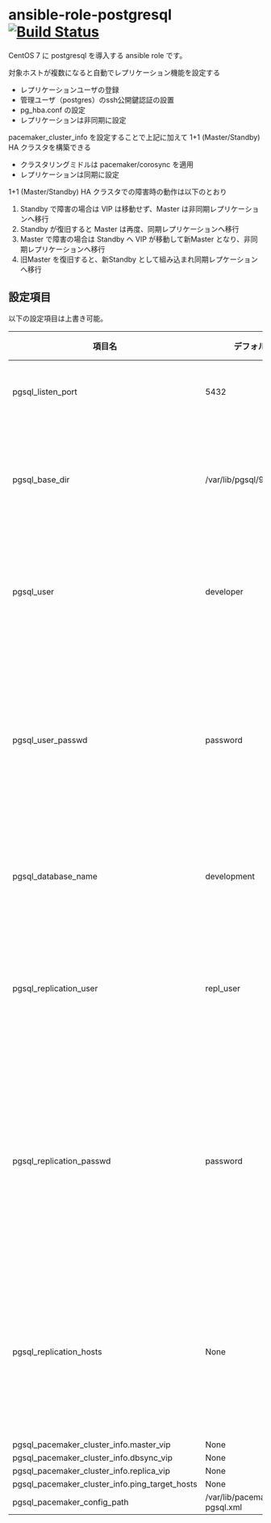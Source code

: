 # ansible-role-postgresql [![Build Status](https://travis-ci.org/izumimatsuo/ansible-role-postgresql.svg?branch=master)](https://travis-ci.org/izumimatsuo/ansible-role-postgresql)

CentOS 7 に postgresql を導入する ansible role です。

対象ホストが複数になると自動でレプリケーション機能を設定する

- レプリケーションユーザの登録
- 管理ユーザ（postgres）のssh公開鍵認証の設置
- pg_hba.conf の設定
- レプリケーションは非同期に設定

pacemaker_cluster_info を設定することで上記に加えて 1+1 (Master/Standby) HA クラスタを構築できる

- クラスタリングミドルは pacemaker/corosync を適用
- レプリケーションは同期に設定

1+1 (Master/Standby) HA クラスタでの障害時の動作は以下のとおり

1. Standby で障害の場合は VIP は移動せず、Master は非同期レプリケーションへ移行
1. Standby が復旧すると Master は再度、同期レプリケーションへ移行
1. Master で障害の場合は Standby へ VIP が移動して新Master となり、非同期レプリケーションへ移行
1. 旧Master を復旧すると、新Standby として組み込まれ同期レプケーションへ移行

## 設定項目

以下の設定項目は上書き可能。

| 項目名                   | デフォルト値 | 説明       |
| ------------------------ | ------------ | ---------- |
| pgsql_listen_port        | 5432         | ポート番号 |
| pgsql_base_dir           | /var/lib/pgsql/9.6 | データベース作成先 |
| pgsql_user               | developer    | データベースユーザ |
| pgsql_user_passwd        | password     | データベースユーザのパスワード |
| pgsql_database_name      | development  | データベース名 |
| pgsql_replication_user   | repl_user    | レプリケーションユーザ |
| pgsql_replication_passwd | password     | レプリケーションユーザのパスワード |
| pgsql_replication_hosts  | None         | レプリケーション用ホスト情報 |
| pgsql_pacemaker_cluster_info.master_vip | None | |
| pgsql_pacemaker_cluster_info.dbsync_vip | None | |
| pgsql_pacemaker_cluster_info.replica_vip | None | |
| pgsql_pacemaker_cluster_info.ping_target_hosts | None | |
| pgsql_pacemaker_config_path | /var/lib/pacemaker/cib/cib-pgsql.xml | |
